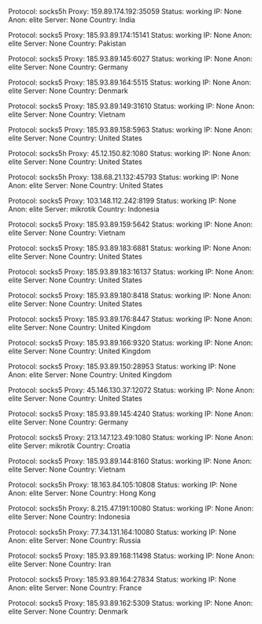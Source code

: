 Protocol: socks5h
Proxy: 159.89.174.192:35059
Status: working
IP: None
Anon: elite
Server: None
Country: India

Protocol: socks5
Proxy: 185.93.89.174:15141
Status: working
IP: None
Anon: elite
Server: None
Country: Pakistan

Protocol: socks5
Proxy: 185.93.89.145:6027
Status: working
IP: None
Anon: elite
Server: None
Country: Germany

Protocol: socks5
Proxy: 185.93.89.164:5515
Status: working
IP: None
Anon: elite
Server: None
Country: Denmark

Protocol: socks5
Proxy: 185.93.89.149:31610
Status: working
IP: None
Anon: elite
Server: None
Country: Vietnam

Protocol: socks5
Proxy: 185.93.89.158:5963
Status: working
IP: None
Anon: elite
Server: None
Country: United States

Protocol: socks5h
Proxy: 45.12.150.82:1080
Status: working
IP: None
Anon: elite
Server: None
Country: United States

Protocol: socks5h
Proxy: 138.68.21.132:45793
Status: working
IP: None
Anon: elite
Server: None
Country: United States

Protocol: socks5
Proxy: 103.148.112.242:8199
Status: working
IP: None
Anon: elite
Server: mikrotik
Country: Indonesia

Protocol: socks5
Proxy: 185.93.89.159:5642
Status: working
IP: None
Anon: elite
Server: None
Country: Vietnam

Protocol: socks5
Proxy: 185.93.89.183:6881
Status: working
IP: None
Anon: elite
Server: None
Country: United States

Protocol: socks5
Proxy: 185.93.89.183:16137
Status: working
IP: None
Anon: elite
Server: None
Country: United States

Protocol: socks5
Proxy: 185.93.89.180:8418
Status: working
IP: None
Anon: elite
Server: None
Country: United States

Protocol: socks5
Proxy: 185.93.89.176:8447
Status: working
IP: None
Anon: elite
Server: None
Country: United Kingdom

Protocol: socks5
Proxy: 185.93.89.166:9320
Status: working
IP: None
Anon: elite
Server: None
Country: United Kingdom

Protocol: socks5
Proxy: 185.93.89.150:28953
Status: working
IP: None
Anon: elite
Server: None
Country: United Kingdom

Protocol: socks5
Proxy: 45.146.130.37:12072
Status: working
IP: None
Anon: elite
Server: None
Country: United States

Protocol: socks5
Proxy: 185.93.89.145:4240
Status: working
IP: None
Anon: elite
Server: None
Country: Germany

Protocol: socks5
Proxy: 213.147.123.49:1080
Status: working
IP: None
Anon: elite
Server: mikrotik
Country: Croatia

Protocol: socks5
Proxy: 185.93.89.144:8160
Status: working
IP: None
Anon: elite
Server: None
Country: Vietnam

Protocol: socks5h
Proxy: 18.163.84.105:10808
Status: working
IP: None
Anon: elite
Server: None
Country: Hong Kong

Protocol: socks5h
Proxy: 8.215.47.191:10080
Status: working
IP: None
Anon: elite
Server: None
Country: Indonesia

Protocol: socks5h
Proxy: 77.34.131.164:10080
Status: working
IP: None
Anon: elite
Server: None
Country: Russia

Protocol: socks5
Proxy: 185.93.89.168:11498
Status: working
IP: None
Anon: elite
Server: None
Country: Iran

Protocol: socks5
Proxy: 185.93.89.164:27834
Status: working
IP: None
Anon: elite
Server: None
Country: France

Protocol: socks5
Proxy: 185.93.89.162:5309
Status: working
IP: None
Anon: elite
Server: None
Country: Denmark

